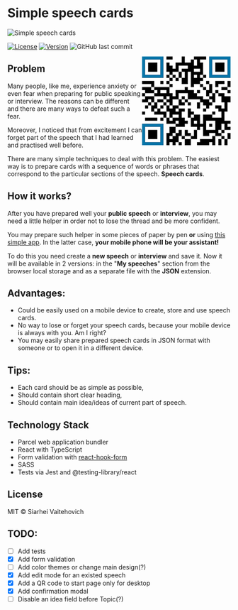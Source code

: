 # Simple speech cards
![Simple speech cards](https://user-images.githubusercontent.com/3176886/84038222-58584080-a9a8-11ea-89a5-38c494fe2b32.jpg)

<a href="https://github.com/sw999/speech-cards/blob/master/LICENSE.md"><img src="https://img.shields.io/github/license/sw999/speech-cards.svg?style=flat-square" alt="License"></a> <a href="https://github.com/SW999/random-number/tags"><img src="https://img.shields.io/github/v/tag/sw999/speech-cards.svg?sort=semver&style=flat-square" alt="Version"></a> ![GitHub last commit](https://img.shields.io/github/last-commit/sw999/speech-cards.svg?style=flat-square)

<img align="right" width="200" height="200" alt="QR Code link for mobile" src="https://github.com/SW999/speech-cards/raw/master/src/img/qr.png">

## Problem

Many people, like me, experience anxiety or even fear when preparing for public speaking or interview. The reasons can be different and there are many ways to defeat such a fear.

Moreover, I noticed that from excitement I can forget part of the speech that I had learned and practised well before.

There are many simple techniques to deal with this problem. The easiest way is to prepare cards with a sequence of words or phrases that correspond to the particular sections of the speech. **Speech cards**.


## How it works?
After you have prepared well your **public speech** or **interview**, you may need a little helper in order not to lose the thread and be more confident.

You may prepare such helper in some pieces of paper by pen **or** using [this simple app](https://sw999.github.io/speech-cards/). In the latter case, **your mobile phone will be your assistant!**

To do this you need create a **new speech** or **interview** and save it.
Now it will be available in 2 versions: in the "**My speeches**" section from the browser local storage and as a separate file with the **JSON** extension.

## Advantages:

- Could be easily used on a mobile device to create, store and use speech cards.
- No way to lose or forget your speech cards, because your mobile device is always with you. Am I right?
- You may easily share prepared speech cards in JSON format with someone or to open it in a different device.

## Tips:

- Each card should be as simple as possible,
- Should contain short clear heading,
- Should contain main idea/ideas of current part of speech.

## Technology Stack
* Parcel web application bundler
* React with TypeScript
* Form validation with [react-hook-form](https://github.com/react-hook-form/react-hook-form)
* SASS
* Tests via Jest and @testing-library/react

## License

MIT © Siarhei Vaitehovich

## TODO:

- [ ] Add tests
- [x] Add form validation
- [ ] Add color themes or change main design(?)
- [x] Add edit mode for an existed speech
- [x] Add a QR code to start page only for desktop
- [x] Add confirmation modal
- [ ] Disable an idea field before Topic(?)

